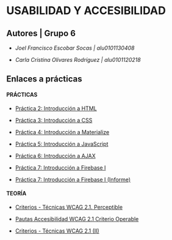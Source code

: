 # USABILIDAD Y ACCESIBILIDAD

## Autores | Grupo 6


* *Joel Francisco Escobar Socas | alu0101130408*


* *Carla Cristina Olivares Rodríguez | alu0101120218*


## Enlaces a prácticas 

#### PRÁCTICAS

* [Práctica 2: Introducción a HTML](https://github.com/ccolivares/UyA/blob/master/index_Bank.html)

* [Práctica 3: Introducción a CSS](https://github.com/ccolivares/UyA/tree/master/Practica3/css)

* [Práctica 4: Introducción a Materialize](https://github.com/ccolivares/UyA/tree/master/Practica4)

* [Práctica 5: Introducción a JavaScript](https://github.com/ccolivares/UyA/tree/master/Practica5)

* [Práctica 6: Introducción a AJAX](https://github.com/ccolivares/UyA/tree/master/Practica6)

* [Práctica 7: Introducción a Firebase I](https://github.com/ccolivares/UyA/tree/master/introfirebase1.html)

* [Práctica 7: Introducción a Firebase I (Informe)]()

#### TEORÍA

* [Criterios - Técnicas WCAG 2.1. Perceptible](https://github.com/ccolivares/UyA/blob/master/WCAG/Criterios%20perceptible%20WCAG%20_%20Joel%20Escobar%20y%20Carla%20Olivares.pdf)

* [Pautas Accesibilidad WCAG 2.1 Criterio Operable]()

* [Criterios - Técnicas WCAG 2.1 (II)]()